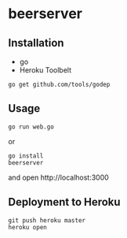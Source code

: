 # beerserver

## Installation

- go
- Heroku Toolbelt

```
go get github.com/tools/godep
```

## Usage

```
go run web.go
```

or

```
go install
beerserver
```

and open http://localhost:3000


## Deployment to Heroku

```
git push heroku master
heroku open
```

